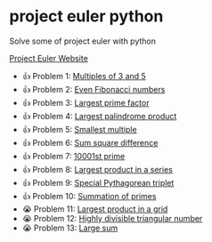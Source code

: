# project euler python

Solve some of project euler with python

[Project Euler Website](https://projecteuler.net/)

- :thumbsup: Problem 1: [Multiples of 3 and 5](./problem1.py)
- :thumbsup: Problem 2: [Even Fibonacci numbers](./problem2.py)
- :thumbsup: Problem 3: [Largest prime factor](./problem3.py)
- :thumbsup: Problem 4: [Largest palindrome product](./problem4.py)
- :thumbsup: Problem 5: [Smallest multiple](./problem5.py)
- :thumbsup: Problem 6: [Sum square difference](./problem6.py)
- :thumbsup: Problem 7: [10001st prime](./problem7.py)
- :thumbsup: Problem 8: [Largest product in a series](./problem8.py)
- :thumbsup: Problem 9: [Special Pythagorean triplet](./problem9.py)
- :thumbsup: Problem 10: [Summation of primes](./problem10.py)
- :sob: Problem 11: [Largest product in a grid](./problem11.py)
- :sob: Problem 12: [ Highly divisible triangular number](./problem12.py)
- :sob: Problem 13: [ Large sum](./problem13.py)
